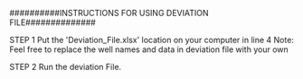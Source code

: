 ##########INSTRUCTIONS FOR USING DEVIATION FILE##############

STEP 1
Put the 'Deviation_File.xlsx' location on your computer in line 4
Note: Feel free to replace the well names and data in deviation file with your own

STEP 2
Run the deviation File.
